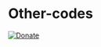 # Other-codes
[![Donate](https://img.shields.io/badge/Donate-PayPal-green.svg)](https://www.paypal.me/grv97)<br>
